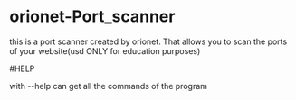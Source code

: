 # orionet-Port_scanner
this is a port scanner created by orionet. That allows you to scan the ports of your website(usd ONLY for education purposes)

#HELP

with --help can get all the commands of the program
